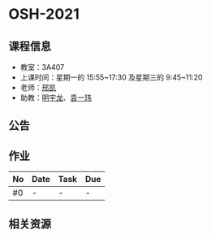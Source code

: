 # OSH-2021

## 课程信息

- 教室：3A407
- 上课时间：星期一的 15:55~17:30 及星期三的 9:45~11:20
- 老师：[邢凯](mailto:kxing@ustc.edu.cn)
- 助教：[明宇龙](mailto:ta@mail.myl.moe)、[袁一玮](mailto:totoroyyw@gmail.com)

## 公告

## 作业

| No  | Date | Task | Due |
| --- | ---- | ---- | --- |
| #0  | -    | -    | -   |

## 相关资源
